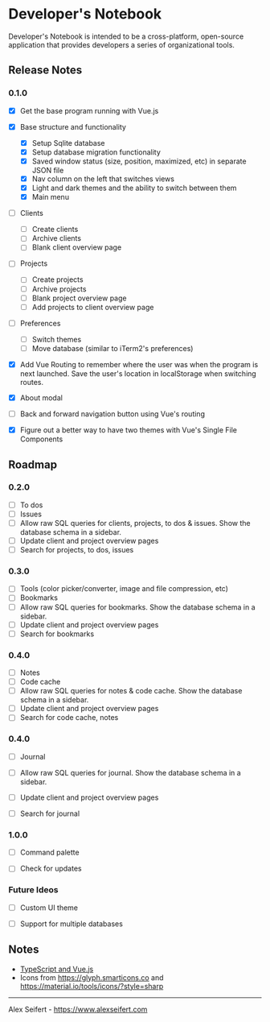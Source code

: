 # Developer's Notebook

Developer's Notebook is intended to be a cross-platform, open-source application that provides developers a series of organizational tools.

## Release Notes

### 0.1.0
- [x] Get the base program running with Vue.js
- [x] Base structure and functionality
    - [x] Setup Sqlite database
    - [x] Setup database migration functionality
    - [x] Saved window status (size, position, maximized, etc) in separate JSON file
    - [x] Nav column on the left that switches views
    - [x] Light and dark themes and the ability to switch between them
    - [x] Main menu
- [ ] Clients
    - [ ] Create clients
    - [ ] Archive clients
    - [ ] Blank client overview page
- [ ] Projects
    - [ ] Create projects
    - [ ] Archive projects
    - [ ] Blank project overview page
    - [ ] Add projects to client overview page
- [ ] Preferences
    - [ ] Switch themes
    - [ ] Move database (similar to iTerm2's preferences)
- [x] Add Vue Routing to remember where the user was when the program is next launched. Save the user's location in localStorage when switching routes.
- [x] About modal
- [ ] Back and forward navigation button using Vue's routing
- [x] Figure out a better way to have two themes with Vue's Single File Components


## Roadmap

### 0.2.0
- [ ] To dos
- [ ] Issues
- [ ] Allow raw SQL queries for clients, projects, to dos & issues. Show the database schema in a sidebar.
- [ ] Update client and project overview pages
- [ ] Search for projects, to dos, issues

### 0.3.0
- [ ] Tools (color picker/converter, image and file compression, etc)
- [ ] Bookmarks
- [ ] Allow raw SQL queries for bookmarks. Show the database schema in a sidebar.
- [ ] Update client and project overview pages
- [ ] Search for bookmarks

### 0.4.0
- [ ] Notes
- [ ] Code cache
- [ ] Allow raw SQL queries for notes & code cache. Show the database schema in a sidebar.
- [ ] Update client and project overview pages
- [ ] Search for code cache, notes

### 0.4.0
- [ ] Journal
- [ ] Allow raw SQL queries for journal. Show the database schema in a sidebar.
- [ ] Update client and project overview pages
- [ ] Search for journal


### 1.0.0
- [ ] Command palette
- [ ] Check for updates


### Future Ideos
- [ ] Custom UI theme
- [ ] Support for multiple databases


## Notes

- [TypeScript and Vue.js](https://github.com/Microsoft/TypeScript-Vue-Starter)
- Icons from https://glyph.smarticons.co and https://material.io/tools/icons/?style=sharp

---

Alex Seifert - https://www.alexseifert.com
